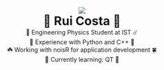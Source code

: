 # 

<div align="center">  <img src="https://static.wikia.nocookie.net/bear-and-breakfast/images/0/08/Hank_icon.png" width=""/>  </div>

<style> h1, p { margin: 0; padding: 0; } </style>

<h1 align="center" style="margin: 0;">🌳 Rui Costa 🌲</h1>

<p align="center">🌌 Engineering Physics Student at IST  ☄️</p>
<p align="center">🌿 Experience with Python and C++ 🌱</p>
<p align="center">☘️ Working with noisR for application development 🍀</p>
<p align="center">🌻 Currently learning: QT 🌷</p>



